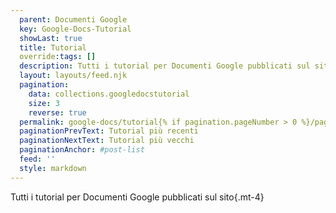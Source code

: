 ```yaml
---
  parent: Documenti Google
  key: Google-Docs-Tutorial
  showLast: true
  title: Tutorial
  override:tags: []
  description: Tutti i tutorial per Documenti Google pubblicati sul sito
  layout: layouts/feed.njk
  pagination:
    data: collections.googledocstutorial
    size: 3
    reverse: true
  permalink: google-docs/tutorial{% if pagination.pageNumber > 0 %}/page/{{ pagination.pageNumber }}{% endif %}/
  paginationPrevText: Tutorial più recenti
  paginationNextText: Tutorial più vecchi
  paginationAnchor: #post-list
  feed: ''
  style: markdown
---
```


Tutti i tutorial per Documenti Google pubblicati sul sito{.mt-4}

<div id="post-list" class="heading">
</div>
